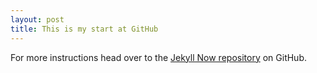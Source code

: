 ```yaml
---
layout: post
title: This is my start at GitHub
---
```


For more instructions head over to the [Jekyll Now repository](https://github.com/barryclark/jekyll-now) on GitHub.
